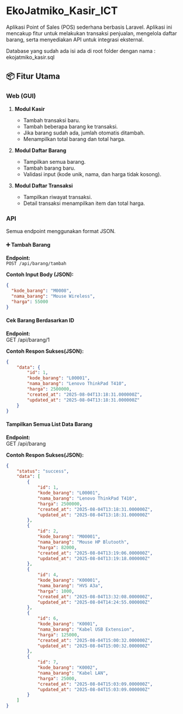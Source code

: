 # EkoJatmiko_Kasir_ICT

Aplikasi Point of Sales (POS) sederhana berbasis Laravel. Aplikasi ini mencakup fitur untuk melakukan transaksi penjualan, mengelola daftar barang, serta menyediakan API untuk integrasi eksternal.

Database yang sudah ada isi ada di root folder dengan nama : ekojatmiko_kasir.sql

## 📦 Fitur Utama

### Web (GUI)
1. **Modul Kasir**  
   - Tambah transaksi baru.
   - Tambah beberapa barang ke transaksi.
   - Jika barang sudah ada, jumlah otomatis ditambah.
   - Menampilkan total barang dan total harga.
   
2. **Modul Daftar Barang**  
   - Tampilkan semua barang.
   - Tambah barang baru.
   - Validasi input (kode unik, nama, dan harga tidak kosong).

3. **Modul Daftar Transaksi**  
   - Tampilkan riwayat transaksi.
   - Detail transaksi menampilkan item dan total harga.

### API
Semua endpoint menggunakan format JSON.

#### ➕ Tambah Barang
**Endpoint:**  
`POST /api/barang/tambah`

**Contoh Input Body (JSON):**
```json
{
  "kode_barang": "M0008",
  "nama_barang": "Mouse Wireless",
  "harga": 55000
}
```


#### Cek Barang Berdasarkan ID
**Endpoint:**  
GET /api/barang/1

**Contoh Respon Sukses(JSON):**
```json
{
    "data": {
        "id": 1,
        "kode_barang": "L00001",
        "nama_barang": "Lenovo ThinkPad T410",
        "harga": 2500000,
        "created_at": "2025-08-04T13:18:31.000000Z",
        "updated_at": "2025-08-04T13:18:31.000000Z"
    }
}
```

#### Tampilkan Semua List Data Barang
**Endpoint:**  
GET /api/barang

**Contoh Respon Sukses(JSON):**
```json
{
    "status": "success",
    "data": [
        {
            "id": 1,
            "kode_barang": "L00001",
            "nama_barang": "Lenovo ThinkPad T410",
            "harga": 2500000,
            "created_at": "2025-08-04T13:18:31.000000Z",
            "updated_at": "2025-08-04T13:18:31.000000Z"
        },
        {
            "id": 2,
            "kode_barang": "M00001",
            "nama_barang": "Mouse HP Blutooth",
            "harga": 82000,
            "created_at": "2025-08-04T13:19:06.000000Z",
            "updated_at": "2025-08-04T13:19:18.000000Z"
        },
        {
            "id": 4,
            "kode_barang": "K00001",
            "nama_barang": "HVS A3a",
            "harga": 1000,
            "created_at": "2025-08-04T13:32:08.000000Z",
            "updated_at": "2025-08-04T14:24:55.000000Z"
        },
        {
            "id": 6,
            "kode_barang": "K0001",
            "nama_barang": "Kabel USB Extension",
            "harga": 125000,
            "created_at": "2025-08-04T15:00:32.000000Z",
            "updated_at": "2025-08-04T15:00:32.000000Z"
        },
        {
            "id": 7,
            "kode_barang": "K0002",
            "nama_barang": "Kabel LAN",
            "harga": 25000,
            "created_at": "2025-08-04T15:03:09.000000Z",
            "updated_at": "2025-08-04T15:03:09.000000Z"
        }
    ]
}
```
